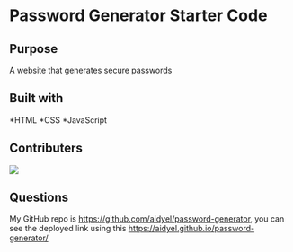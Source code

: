 # Password Generator Starter Code

## Purpose
A website that generates secure passwords 

## Built with 
*HTML
*CSS
*JavaScript

## Contributers
<a href="https://github.com/aidyel/password-generator/graphs/contributors">
  <img src="https://contrib.rocks/image?repo=aidyel/password-generator" />
</a>

## Questions 
My GitHub repo is https://github.com/aidyel/password-generator, you can see the deployed link using this  https://aidyel.github.io/password-generator/